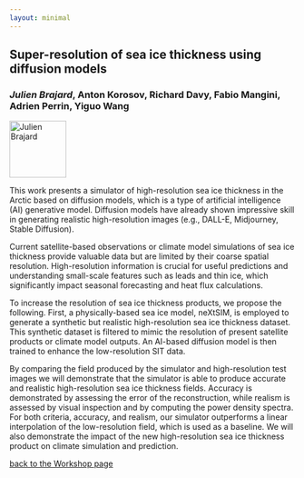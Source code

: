 ```yaml
---
layout: minimal
---
```


## Super-resolution of sea ice thickness using diffusion models
### *Julien Brajard*, Anton Korosov, Richard Davy, Fabio Mangini, Adrien Perrin, Yiguo Wang

<p align="left">
<img src="https://nersc.no/wp-content/uploads/2023/09/JulienBrajard-1024x1024.jpg" alt="Julien Brajard"  width="100"/>
</p>
This work presents a simulator of high-resolution sea ice thickness in the Arctic based on diffusion models, which is a type of artificial intelligence (AI) generative model. 
Diffusion models have already shown impressive skill in generating realistic high-resolution images (e.g., DALL-E, Midjourney, Stable Diffusion).

Current satellite-based observations or climate model simulations of sea ice thickness provide valuable data but are limited by their coarse spatial resolution. 
High-resolution information is crucial for useful predictions and understanding small-scale features such as leads and thin ice, 
which significantly impact seasonal forecasting and heat flux calculations.

To increase the resolution of sea ice thickness products, we propose the following. 
First, a physically-based sea ice model, neXtSIM, is employed to generate a synthetic but realistic high-resolution sea ice thickness dataset. 
This synthetic dataset is filtered to mimic the resolution of present satellite products or climate model outputs. 
An AI-based diffusion model is then trained to enhance the low-resolution SIT data. 

By comparing the field produced by the simulator and high-resolution test images we will demonstrate that the simulator is able to produce 
accurate and realistic high-resolution sea ice thickness fields. Accuracy is demonstrated by assessing the error of the reconstruction, 
while realism is assessed by visual inspection and by computing the power density spectra. 
For both criteria, accuracy, and realism, our simulator outperforms a linear interpolation of the low-resolution field, which is used as a baseline. 
We will also demonstrate the impact of the new high-resolution sea ice thickness product on climate simulation and prediction.

[back to the Workshop page](https://nansencenter.github.io/superice-nersc/workshop/)
